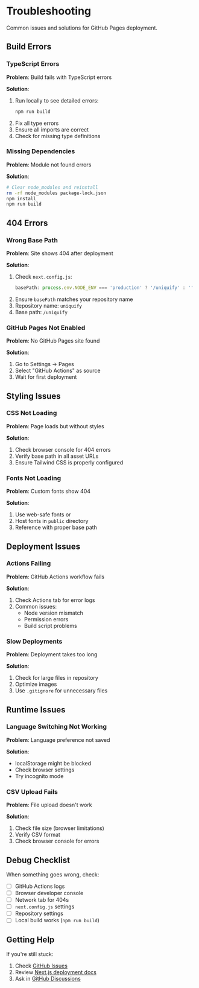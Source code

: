# Troubleshooting

Common issues and solutions for GitHub Pages deployment.

## Build Errors

### TypeScript Errors

**Problem**: Build fails with TypeScript errors

**Solution**:
1. Run locally to see detailed errors:
   ```bash
   npm run build
   ```
2. Fix all type errors
3. Ensure all imports are correct
4. Check for missing type definitions

### Missing Dependencies

**Problem**: Module not found errors

**Solution**:
```bash
# Clear node_modules and reinstall
rm -rf node_modules package-lock.json
npm install
npm run build
```

## 404 Errors

### Wrong Base Path

**Problem**: Site shows 404 after deployment

**Solution**:
1. Check `next.config.js`:
   ```javascript
   basePath: process.env.NODE_ENV === 'production' ? '/uniquify' : ''
   ```
2. Ensure `basePath` matches your repository name
3. Repository name: `uniquify`
4. Base path: `/uniquify`

### GitHub Pages Not Enabled

**Problem**: No GitHub Pages site found

**Solution**:
1. Go to Settings → Pages
2. Select "GitHub Actions" as source
3. Wait for first deployment

## Styling Issues

### CSS Not Loading

**Problem**: Page loads but without styles

**Solution**:
1. Check browser console for 404 errors
2. Verify base path in all asset URLs
3. Ensure Tailwind CSS is properly configured

### Fonts Not Loading

**Problem**: Custom fonts show 404

**Solution**:
1. Use web-safe fonts or
2. Host fonts in `public` directory
3. Reference with proper base path

## Deployment Issues

### Actions Failing

**Problem**: GitHub Actions workflow fails

**Solution**:
1. Check Actions tab for error logs
2. Common issues:
   - Node version mismatch
   - Permission errors
   - Build script problems

### Slow Deployments

**Problem**: Deployment takes too long

**Solution**:
1. Check for large files in repository
2. Optimize images
3. Use `.gitignore` for unnecessary files

## Runtime Issues

### Language Switching Not Working

**Problem**: Language preference not saved

**Solution**:
- localStorage might be blocked
- Check browser settings
- Try incognito mode

### CSV Upload Fails

**Problem**: File upload doesn't work

**Solution**:
1. Check file size (browser limitations)
2. Verify CSV format
3. Check browser console for errors

## Debug Checklist

When something goes wrong, check:

- [ ] GitHub Actions logs
- [ ] Browser developer console
- [ ] Network tab for 404s
- [ ] `next.config.js` settings
- [ ] Repository settings
- [ ] Local build works (`npm run build`)

## Getting Help

If you're still stuck:

1. Check [GitHub Issues](https://github.com/your-username/uniquify/issues)
2. Review [Next.js deployment docs](https://nextjs.org/docs/deployment)
3. Ask in [GitHub Discussions](https://github.com/your-username/uniquify/discussions)